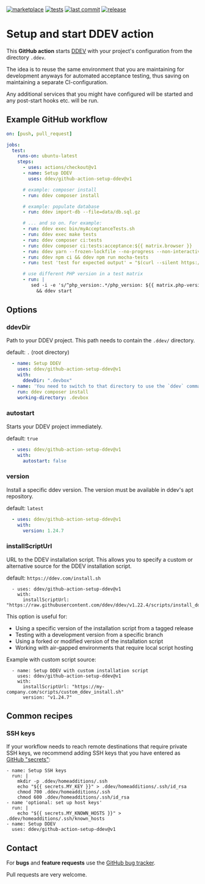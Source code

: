 [![marketplace](https://img.shields.io/badge/GitHub-Marketplace-2496ED?logo=github&logoColor=white)](https://github.com/marketplace/actions/setup-ddev-in-github-workflows)
[![tests](https://github.com/ddev/github-action-setup-ddev/actions/workflows/main.yml/badge.svg?branch=main)](https://github.com/ddev/github-action-setup-ddev/actions/workflows/main.yml?query=branch%3Amain)
[![last commit](https://img.shields.io/github/last-commit/ddev/github-action-setup-ddev)](https://github.com/ddev/github-action-setup-ddev/commits)
[![release](https://img.shields.io/github/v/release/ddev/github-action-setup-ddev)](https://github.com/ddev/github-action-setup-ddev/releases/latest)

# Setup and start DDEV action

This **GitHub action** starts [DDEV](https://github.com/ddev/ddev/) with your project's configuration from the directory `.ddev`.

The idea is to reuse the same environment that you are maintaining for development anyways for automated acceptance testing, thus saving on maintaining a separate CI-configuration.

Any additional services that you might have configured will be started and any post-start hooks etc. will be run.

## Example GitHub workflow

```yaml
on: [push, pull_request]

jobs:
  test:
    runs-on: ubuntu-latest
    steps:
      - uses: actions/checkout@v1
      - name: Setup DDEV
        uses: ddev/github-action-setup-ddev@v1

      # example: composer install
      - run: ddev composer install

      # example: populate database
      - run: ddev import-db --file=data/db.sql.gz

      # ... and so on. For example:
      - run: ddev exec bin/myAcceptanceTests.sh
      - run: ddev exec make tests
      - run: ddev composer ci:tests
      - run: ddev composer ci:tests:acceptance:${{ matrix.browser }}
      - run: ddev yarn --frozen-lockfile --no-progress --non-interactive && ddev yarn mocha-tests
      - run: ddev npm ci && ddev npm run mocha-tests
      - run: test 'test for expected output' = "$(curl --silent https://my-ddev-project.ddev.site)"

      # use different PHP version in a test matrix
      - run: |
         sed -i -e 's/^php_version:.*/php_version: ${{ matrix.php-version }}/g' .ddev/config.yaml \
           && ddev start
```

## Options

### ddevDir

Path to your DDEV project. This path needs to contain the `.ddev/` directory.

default: `.` (root directory)

```yaml
  - name: Setup DDEV
    uses: ddev/github-action-setup-ddev@v1
    with:
      ddevDir: ".devbox"
  - name: 'You need to switch to that directory to use the `ddev` command'
    run: ddev composer install
    working-directory: .devbox
```

### autostart

Starts your DDEV project immediately.

default: `true`

```yaml
  - uses: ddev/github-action-setup-ddev@v1
    with:
      autostart: false
```

### version

Install a specific ddev version. The version must be available in ddev's apt repository.

default: `latest`

```yaml
  - uses: ddev/github-action-setup-ddev@v1
    with:
      version: 1.24.7
```

### installScriptUrl

URL to the DDEV installation script. This allows you to specify a custom or alternative source for the DDEV installation script.

default: `https://ddev.com/install.sh`

```
  - uses: ddev/github-action-setup-ddev@v1
    with:
      installScriptUrl: "https://raw.githubusercontent.com/ddev/ddev/v1.22.4/scripts/install_ddev.sh"
```

This option is useful for:
- Using a specific version of the installation script from a tagged release
- Testing with a development version from a specific branch
- Using a forked or modified version of the installation script
- Working with air-gapped environments that require local script hosting

Example with custom script source:

```
  - name: Setup DDEV with custom installation script
    uses: ddev/github-action-setup-ddev@v1
    with:
      installScriptUrl: "https://my-company.com/scripts/custom_ddev_install.sh"
      version: "v1.24.7"
```

## Common recipes

### SSH keys

If your workflow needs to reach remote destinations that require private SSH keys,
we recommend adding SSH keys that you have entered as [GitHub "secrets"](https://docs.github.com/en/actions/security-guides/encrypted-secrets):

```
- name: Setup SSH keys
  run: |
    mkdir -p .ddev/homeadditions/.ssh
    echo "${{ secrets.MY_KEY }}" > .ddev/homeadditions/.ssh/id_rsa
    chmod 700 .ddev/homeadditions/.ssh
    chmod 600 .ddev/homeadditions/.ssh/id_rsa
- name 'optional: set up host keys'
  run: |
    echo "${{ secrets.MY_KNOWN_HOSTS }}" > .ddev/homeadditions/.ssh/known_hosts
- name: Setup DDEV
  uses: ddev/github-action-setup-ddev@v1
```

## Contact

For **bugs** and **feature requests** use the [GitHub bug tracker](https://github.com/ddev/github-action-setup-ddev/issues).

Pull requests are very welcome.
